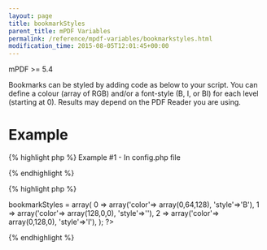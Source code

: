 ```yaml
---
layout: page
title: bookmarkStyles
parent_title: mPDF Variables
permalink: /reference/mpdf-variables/bookmarkstyles.html
modification_time: 2015-08-05T12:01:45+00:00
---
```


mPDF >= 5.4

Bookmarks can be styled by adding code as below to your script. You can define a colour (array of RGB) and/or a font-style (B, I, or BI) for each level (starting at 0). Results may depend on the PDF Reader you are using.

# Example

{% highlight php %}
Example #1 - In config.php file

{% endhighlight %}

{% highlight php %}
<?php

$this->bookmarkStyles = array(

0 => array('color'=> array(0,64,128), 'style'=>'B'),

1 => array('color'=> array(128,0,0), 'style'=>''),

2 => array('color'=> array(0,128,0), 'style'=>'I'),

);

?>
{% endhighlight %}

